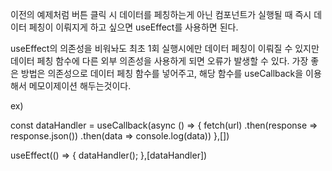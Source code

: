 이전의 예제처럼 버튼 클릭 시 데이터를 페칭하는게 아닌 컴포넌트가 실행될 때 즉시 데이터 페칭이 이뤄지게 하고 싶으면
useEffect를 사용하면 된다.

useEffect의 의존성을 비워놔도 최초 1회 실행시에만 데이터 페칭이 이뤄질 수 있지만
데이터 페칭 함수에 다른 외부 의존성을 사용하게 되면 오류가 발생할 수 있다.
가장 좋은 방법은 의존성으로 데이터 페칭 함수를 넣어주고, 해당 함수를 useCallback을 이용해서 메모이제이션 해두는것이다.

ex)

const dataHandler = useCallback(async () => {
    fetch(url)
        .then(response => response.json())
        .then(data => console.log(data))
},[])

useEffect(() => {
    dataHandler();
},[dataHandler])